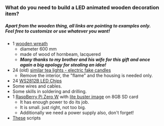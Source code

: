 ### What do you need to build a LED animated wooden decoration item? ###

##### Apart from the wooden thing, all links are pointing to examples only.<br>Feel free to customize or use whatever you want!

* 1 [wooden wreath](https://www.drechslerei-kummert.de/weitere-produkte/kerzenhalter-teelichter-leuchter/301/teelichtkranz)
    * diameter 600 mm
    * made of wood of hornbeam, lacquered 
    * ***Many thanks to my brother and his wife for this gift and once again a big apology for stealing an idea!***
* 24 (old) [similar tea lights - electric fake candles](https://www.amazon.com/Homemory-Flameless-Flickering-Tealight-Electric/dp/B06XCYKFMG/ref=redir_mobile_desktop?_encoding=UTF8&aaxitk=iw0njmR1qt3a5cusRBi8dA&hsa_cr_id=9119152740701&ref_=sb_s_sparkle_slot)
    * Remove the interior, the "flame" and the housing is needed only.
* 24 [WS2812B LED Chips ](https://www.amazon.com/BTF-LIGHTING-WS2812B-Heatsink-10mm3mm-WS2811/dp/B01DC0J0WS/ref=sr_1_8?keywords=RGB+neopixel+LED&qid=1581019678&sr=8-8)
* Some wires and cables.
* Some skills in soldering and drilling.
* 1 [RaspBerry Pi Zero W](https://www.raspberrypi.org/products/raspberry-pi-zero-w/) with [lite buster image](https://downloads.raspberrypi.org/raspbian_lite_latest) on 8GB SD card
    * It has enough power to do its job.
    * It is small. just right, not too big.
    * Additionally we need a power supply also, don't forget!
* [These](https://github.com/kaulketh/ledpibot) scripts